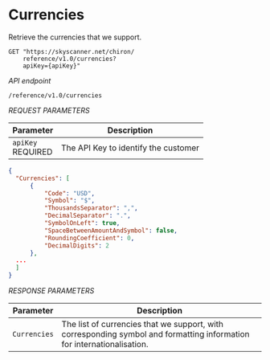 # Currencies

Retrieve the currencies that we support.

```shell
GET "https://skyscanner.net/chiron/
    reference/v1.0/currencies?
    apiKey={apiKey}"
```
*API endpoint*

`/reference/v1.0/currencies`

*REQUEST PARAMETERS*

Parameter | Description |
--------- | ------- |
```apiKey``` <br><span class="required">REQUIRED</span> | The API Key to identify the customer |

```json
{
  "Currencies": [
      {
          "Code": "USD",
          "Symbol": "$",
          "ThousandsSeparator": ",",
          "DecimalSeparator": ".",
          "SymbolOnLeft": true,
          "SpaceBetweenAmountAndSymbol": false,
          "RoundingCoefficient": 0,
          "DecimalDigits": 2
      },
  ...
  ]
}
```


*RESPONSE PARAMETERS*

| Parameter | Description |
| --- | --- |
| ```Currencies``` | The list of currencies that we support, with corresponding symbol and formatting information for internationalisation. |
